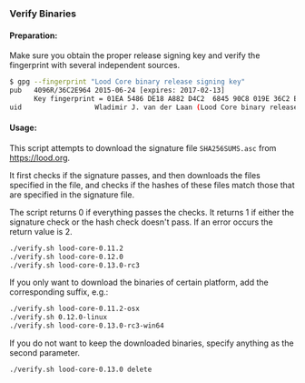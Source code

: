 ### Verify Binaries

#### Preparation:

Make sure you obtain the proper release signing key and verify the fingerprint with several independent sources.

```sh
$ gpg --fingerprint "Lood Core binary release signing key"
pub   4096R/36C2E964 2015-06-24 [expires: 2017-02-13]
      Key fingerprint = 01EA 5486 DE18 A882 D4C2  6845 90C8 019E 36C2 E964
uid                  Wladimir J. van der Laan (Lood Core binary release signing key) <laanwj@gmail.com>
```

#### Usage:

This script attempts to download the signature file `SHA256SUMS.asc` from https://lood.org.

It first checks if the signature passes, and then downloads the files specified in the file, and checks if the hashes of these files match those that are specified in the signature file.

The script returns 0 if everything passes the checks. It returns 1 if either the signature check or the hash check doesn't pass. If an error occurs the return value is 2.


```sh
./verify.sh lood-core-0.11.2
./verify.sh lood-core-0.12.0
./verify.sh lood-core-0.13.0-rc3
```

If you only want to download the binaries of certain platform, add the corresponding suffix, e.g.:

```sh
./verify.sh lood-core-0.11.2-osx
./verify.sh 0.12.0-linux
./verify.sh lood-core-0.13.0-rc3-win64
```

If you do not want to keep the downloaded binaries, specify anything as the second parameter.

```sh
./verify.sh lood-core-0.13.0 delete
```
